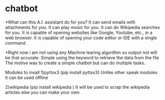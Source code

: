 # chatbot
*What can this A.I. assistant do for you? It can send emails with attachments for you. It can play music for you. It can do Wikipedia searches for you. It is capable of opening websites like Google, Youtube, etc., in a web browser. It is capable of opening your code editor or IDE with a single command .

*Right now i am not using any Machine learing algorithm so output not will be that accurate. Simple using the keyword to retrieve the data from the file 
The motive was to create a simple chatbot but can do multiple tasks.

Modules to insall
1)pyttsx3 (pip install pyttsx3)
Unlike other speak modules it can be used offline 

2)wikipedia (pip install wikipedia )
It will be used to scrap the wikipedia articles else you can make your own 
